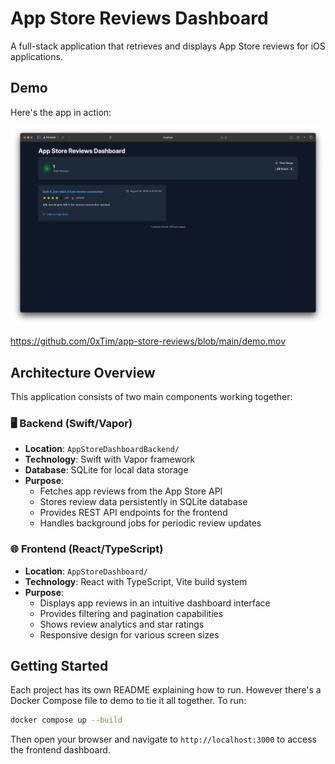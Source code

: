 # App Store Reviews Dashboard

A full-stack application that retrieves and displays App Store reviews for iOS applications. 

## Demo

Here's the app in action:

![App Store Reviews Dashboard Screenshot](demo.png)

https://github.com/0xTim/app-store-reviews/blob/main/demo.mov

## Architecture Overview

This application consists of two main components working together:

### 🖥️ Backend (Swift/Vapor)
- **Location**: `AppStoreDashboardBackend/`
- **Technology**: Swift with Vapor framework
- **Database**: SQLite for local data storage
- **Purpose**: 
  - Fetches app reviews from the App Store API
  - Stores review data persistently in SQLite database
  - Provides REST API endpoints for the frontend
  - Handles background jobs for periodic review updates

### 🌐 Frontend (React/TypeScript)
- **Location**: `AppStoreDashboard/`
- **Technology**: React with TypeScript, Vite build system
- **Purpose**:
  - Displays app reviews in an intuitive dashboard interface
  - Provides filtering and pagination capabilities
  - Shows review analytics and star ratings
  - Responsive design for various screen sizes

## Getting Started

Each project has its own README explaining how to run. However there's a Docker Compose file to demo to tie it all together. To run:

```bash
docker compose up --build
```

Then open your browser and navigate to `http://localhost:3000` to access the frontend dashboard.